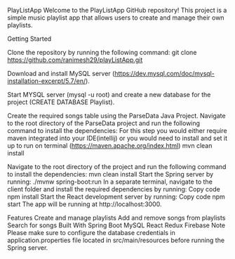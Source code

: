 PlayListApp
Welcome to the PlayListApp GitHub repository! This project is a simple music playlist app that allows users to create and manage their own playlists.

Getting Started

Clone the repository by running the following command:
git clone https://github.com/ranimesh29/playListApp.git

Download and install MySQL server (https://dev.mysql.com/doc/mysql-installation-excerpt/5.7/en/).

Start MYSQL server (mysql -u root) and create a new database for the project (CREATE DATABASE Playlist).

Create the required songs table using the ParseData Java Project.
Navigate to the root directory of the ParseData project and run the following command to install the dependencies:
For this step you would either require maven integrated into your IDE(intellij) or you would need to install and set it up to run on terminal (https://maven.apache.org/index.html)
mvn clean install



Navigate to the root directory of the project and run the following command to install the dependencies:
mvn clean install
Start the Spring server by running:
./mvnw spring-boot:run
In a separate terminal, navigate to the client folder and install the required dependencies by running:
Copy code
npm install
Start the React development server by running:
Copy code
npm start
The app will be running at http://localhost:3000.

Features
Create and manage playlists
Add and remove songs from playlists
Search for songs
Built With
Spring Boot
MySQL
React
Redux
Firebase
Note
Please make sure to configure the database credentials in application.properties file located in src/main/resources before running the Spring server.




